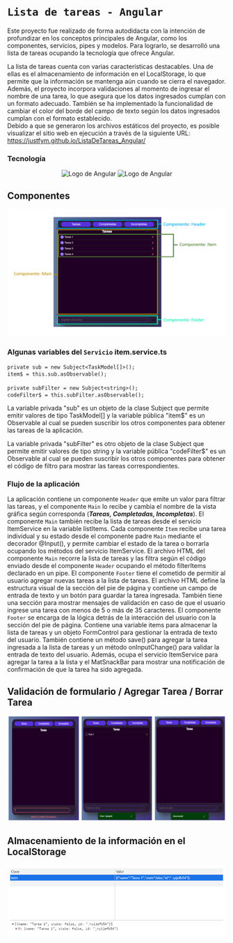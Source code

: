 # ```Lista de tareas - Angular```

Este proyecto fue realizado de forma autodidacta con la intención de profundizar en los conceptos principales de Angular, como los componentes, servicios, pipes y modelos. Para lograrlo, se desarrolló una lista de tareas ocupando la tecnología que ofrece Angular.

La lista de tareas cuenta con varias características destacables. Una de ellas es el almacenamiento de información en el LocalStorage, lo que permite que la información se mantenga aún cuando se cierra el navegador. Además, el proyecto incorpora validaciones al momento de ingresar el nombre de una tarea, lo que asegura que los datos ingresados cumplan con un formato adecuado. También se ha implementado la funcionalidad de cambiar el color del borde del campo de texto según los datos ingresados cumplan con el formato establecido.  
Debido a que se generaron los archivos estáticos del proyecto, es posible visualizar el sitio web en ejecución a través de la siguiente URL: https://justfym.github.io/ListaDeTareas_Angular/


### Tecnología
<p align="center">
<img src="https://angular.io/assets/images/logos/angular/angular.svg" alt="Logo de Angular" width="150" height="150"/>
<img src="https://cdn.worldvectorlogo.com/logos/rxjs-1.svg" alt="Logo de Angular" width="150" height="150"/>
</p>

## Componentes
<p align="center">
<img src="./IMG/1.PNG" alt="Descripción de la imagen">
</p>


### Algunas variables del ```Servicio``` item.service.ts

``` TS
private sub = new Subject<TaskModel[]>();
item$ = this.sub.asObservable();

private subFilter = new Subject<string>();
codeFilter$ = this.subFilter.asObservable();
```

La variable privada "sub" es un objeto de la clase Subject que permite emitir valores de tipo TaskModel[] y la variable pública "item$" es un Observable al cual se pueden suscribir los otros 
componentes para obtener las tareas de la aplicación.

La variable privada "subFilter" es otro objeto de la clase Subject que permite emitir valores de tipo string y la variable pública "codeFilter$" es un Observable al cual se pueden suscribir 
los otros componentes para obtener el código de filtro para mostrar las tareas correspondientes.

### Flujo de la aplicación

La aplicación contiene un componente ```Header``` que emite un valor para filtrar las tareas, y el componente ```Main``` lo recibe y cambia el nombre de la vista gráfica según corresponda (***Tareas, Completadas, Incompletas***). El componente ```Main``` también recibe la lista de tareas desde el servicio ItemService en la variable listItems. Cada componente ```Item``` recibe una tarea individual y su estado desde el componente 
padre ```Main``` mediante el decorador @Input(), y permite cambiar el estado de la tarea o borrarla ocupando los métodos del servicio ItemService. El archivo HTML del componente ```Main``` recorre la 
lista de tareas y las filtra según el código enviado desde el componente ```Header``` ocupando el método filterItems declarado en un pipe.
El componente ```Footer``` tiene el cometido de permitir al usuario agregar nuevas tareas a la lista de tareas. El archivo HTML define la estructura visual de la sección del pie de página y 
contiene un campo de entrada de texto y un botón para guardar la tarea ingresada. También tiene una sección para mostrar mensajes de validación en caso de que el usuario ingrese una tarea 
con menos de 5 o más de 35 caracteres. El componente ```Footer``` se encarga de la lógica detrás de la interacción del usuario con la sección del pie de página. Contiene una variable items para 
almacenar la lista de tareas y un objeto FormControl para gestionar la entrada de texto del usuario. También contiene un método save() para agregar la tarea ingresada a la lista de tareas 
y un método onInputChange() para validar la entrada de texto del usuario. Además, ocupa el servicio ItemService para agregar la tarea a la lista y el MatSnackBar para mostrar una 
notificación de confirmación de que la tarea ha sido agregada.

## Validación de formulario / Agregar Tarea / Borrar Tarea
<p align="center">
<img src="./IMG/2.PNG" alt="Descripción de la imagen">
</p>

## Almacenamiento de la información en el LocalStorage
<p align="center">
<img src="./IMG/3.PNG" alt="Descripción de la imagen">
</p>